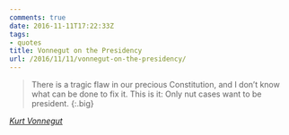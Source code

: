 ```yaml
---
comments: true
date: 2016-11-11T17:22:33Z
tags:
- quotes
title: Vonnegut on the Presidency
url: /2016/11/11/vonnegut-on-the-presidency/
---
```


>There is a tragic flaw in our precious Constitution, and I don’t know what can be done to fix it. This is it: Only nut cases want to be president.
{:.big}

<cite>[Kurt Vonnegut](http://inthesetimes.com/article/cold_turkey)</cite>
